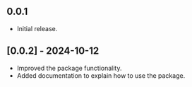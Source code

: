 ## 0.0.1

* Initial release.

## [0.0.2] - 2024-10-12
- Improved the package functionality.
- Added documentation to explain how to use the package.